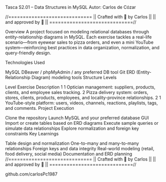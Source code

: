 Tasca S2.01 – Data Structures in MySQL
Autor: Carlos de Cózar

//=============================
|| Crafted with 💛 by Carlos || || and approved by 🦆 || =============================//

Overview
A project focused on modeling relational databases through entity-relationship diagrams in MySQL. Each exercise tackles a real-life scenario—from eyewear sales to pizza orders, and even a mini YouTube system—reinforcing best practices in data organization, normalization, and query-friendly design.

Technologies Used

MySQL
DBeaver / phpMyAdmin / any preferred DB tool
Git
ERD (Entity-Relationship Diagram) modeling tools
Structure Levels

Level	Exercise	Description
1	1	Optician management: suppliers, products, clients, and employee sales tracking.
2	Pizza delivery system: orders, stores, clients, products, employees, and locality-province relationships.
2	1	YouTube-style platform: users, videos, channels, reactions, playlists, tags, and comments.
Project Execution

Clone the repository
Launch MySQL and your preferred database GUI
Import or create tables based on ERD diagrams
Execute sample queries or simulate data relationships
Explore normalization and foreign key constraints
Key Learnings

Table design and normalization
One-to-many and many-to-many relationships
Foreign keys and data integrity
Real-world modeling (retail, food delivery, social media)
Documentation and ERD planning
//=============================
|| Crafted with 💛 by Carlos || || and approved by 🦆 || =============================//

github.com/carlosPc1987
